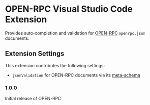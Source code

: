 # OPEN-RPC Visual Studio Code Extension

Provides auto-completion and validation for [OPEN-RPC](https://github.com/open-rpc/spec) `openrpc.json` documents.

## Extension Settings

This extension contributes the following settings:

* `jsonValidation` for OPEN-RPC documents via its [meta-schema](https://github.com/open-rpc/meta-schema)

### 1.0.0

Initial release of OPEN-RPC 
